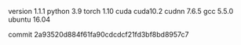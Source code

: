 version 1.1.1
python 3.9
torch 1.10
cuda cuda10.2
cudnn 7.6.5
gcc 5.5.0
ubuntu 16.04

commit 2a93520d884f61fa90cdcdcf21fd3bf8bd8957c7